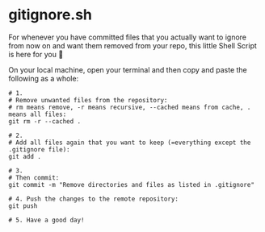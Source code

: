 # gitignore.sh
For whenever you have committed files that you actually want to ignore from now on and want them removed from your repo, this little Shell Script is here for you 🙂

On your local machine, open your terminal and then copy and paste the following as a whole:

```
# 1.
# Remove unwanted files from the repository:
# rm means remove, -r means recursive, --cached means from cache, . means all files:
git rm -r --cached .

# 2.
# Add all files again that you want to keep (=everything except the .gitignore file):
git add .

# 3.
# Then commit:
git commit -m "Remove directories and files as listed in .gitignore"

# 4. Push the changes to the remote repository:
git push

# 5. Have a good day!
```




